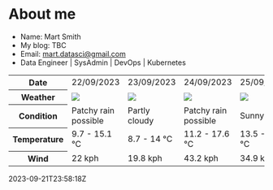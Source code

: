 # About me

- Name: Mart Smith
- My blog: TBC
- Email: [mart.datasci@gmail.com](mailto:mart.datasci6@gmail.com)
- Data Engineer | SysAdmin | DevOps | Kubernetes


<table>
    <tr>
        <th>Date</th>
        <td>22/09/2023</td><td>23/09/2023</td><td>24/09/2023</td><td>25/09/2023</td><td>26/09/2023</td><td>27/09/2023</td><td>28/09/2023</td>
    </tr>
    <tr>
        <th>Weather</th>
        <td><img src="https://cdn.weatherapi.com/weather/64x64/day/176.png"/></td><td><img src="https://cdn.weatherapi.com/weather/64x64/day/116.png"/></td><td><img src="https://cdn.weatherapi.com/weather/64x64/day/176.png"/></td><td><img src="https://cdn.weatherapi.com/weather/64x64/day/113.png"/></td><td><img src="https://cdn.weatherapi.com/weather/64x64/day/176.png"/></td><td><img src="https://cdn.weatherapi.com/weather/64x64/day/302.png"/></td><td><img src="https://cdn.weatherapi.com/weather/64x64/day/116.png"/></td>
    </tr>
    <tr>
        <th>Condition</th>
        <td width="200px">Patchy rain possible</td><td width="200px">Partly cloudy</td><td width="200px">Patchy rain possible</td><td width="200px">Sunny</td><td width="200px">Patchy rain possible</td><td width="200px">Moderate rain</td><td width="200px">Partly cloudy</td>
    </tr>
    <tr>
        <th>Temperature</th>
        <td>9.7 -  15.1 °C</td><td>8.7 -  14 °C</td><td>11.2 -  17.6 °C</td><td>13.5 -  17.9 °C</td><td>13.2 -  16 °C</td><td>11.4 -  15.3 °C</td><td>11.2 -  17 °C</td>
    </tr>
    <tr>
        <th>Wind</th>
        <td>22 kph</td><td>19.8 kph</td><td>43.2 kph</td><td>34.9 kph</td><td>34.9 kph</td><td>26.3 kph</td><td>26.3 kph</td>
    </tr>
</table>


2023-09-21T23:58:18Z

